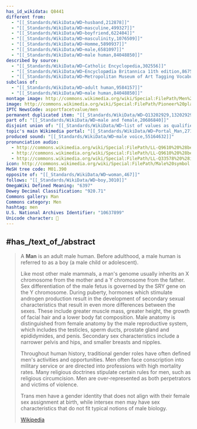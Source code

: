 ```yaml
---
has_id_wikidata: Q8441
different from:
  - "[[_Standards/WikiData/WD~husband,212878]]"
  - "[[_Standards/WikiData/WD~masculine,499327]]"
  - "[[_Standards/WikiData/WD~boyfriend,622404]]"
  - "[[_Standards/WikiData/WD~masculinity,1076509]]"
  - "[[_Standards/WikiData/WD~Homme,5890937]]"
  - "[[_Standards/WikiData/WD~male,6581097]]"
  - "[[_Standards/WikiData/WD~male human,84048850]]"
described by source:
  - "[[_Standards/WikiData/WD~Catholic Encyclopedia,302556]]"
  - "[[_Standards/WikiData/WD~Encyclopædia Britannica 11th edition,867541]]"
  - "[[_Standards/WikiData/WD~Metropolitan Museum of Art Tagging Vocabulary,106727050]]"
subclass of:
  - "[[_Standards/WikiData/WD~adult human,9584157]]"
  - "[[_Standards/WikiData/WD~male human,84048850]]"
montage image: http://commons.wikimedia.org/wiki/Special:FilePath/Men%20montage.jpg
image: http://commons.wikimedia.org/wiki/Special:FilePath/Pioneer%20plaque%20line-drawing%20of%20a%20human%20male.svg
IPTC NewsCode: asportfacetvalue/men
permanent duplicated item: "[[_Standards/WikiData/WD~Q13202929,13202929]]"
part of: "[[_Standards/WikiData/WD~male and female,20686840]]"
disjoint union of: "[[_Standards/WikiData/WD~list of values as qualifiers,23766486]]"
topic's main Wikimedia portal: "[[_Standards/WikiData/WD~Portal_Man,27160632]]"
produced sound: "[[_Standards/WikiData/WD~male voice,55164632]]"
pronunciation audio:
  - http://commons.wikimedia.org/wiki/Special:FilePath/LL-Q9610%20%28ben%29-Titodutta-%E0%A6%A8%E0%A6%B0.wav
  - http://commons.wikimedia.org/wiki/Special:FilePath/LL-Q9610%20%28ben%29-Yahya-%E0%A6%AA%E0%A7%81%E0%A6%B0%E0%A7%81%E0%A6%B7.wav
  - http://commons.wikimedia.org/wiki/Special:FilePath/LL-Q33578%20%28ibo%29-Deventus-Nwoke.wav
icon: http://commons.wikimedia.org/wiki/Special:FilePath/Male%20symbol.svg
MeSH tree code: M01.390
opposite of: "[[_Standards/WikiData/WD~woman,467]]"
follows: "[[_Standards/WikiData/WD~boy,3010]]"
OmegaWiki Defined Meaning: "6397"
Dewey Decimal Classification: "920.71"
Commons gallery: Man
Commons category: Men
hashtag: men
U.S. National Archives Identifier: "10637899"
Unicode character: 👨
---
```



## #has_/text_of_/abstract 

> A **Man** is an adult male human. Before adulthood, a male human is referred to as a boy 
> (a male child or adolescent).
>
> Like most other male mammals, a man's genome usually inherits an X chromosome from the mother and a Y chromosome from the father. Sex differentiation of the male fetus is governed by the SRY gene on the Y chromosome. During puberty, hormones which stimulate androgen production result in the development of secondary sexual characteristics that result in even more differences between the sexes. These include greater muscle mass, greater height, the growth of facial hair and a lower body fat composition. Male anatomy is distinguished from female anatomy by the male reproductive system, which includes the testicles, sperm ducts, prostate gland and epididymides, and penis. Secondary sex characteristics include a narrower pelvis and hips, and smaller breasts and nipples.
>
> Throughout human history, traditional gender roles have often defined men's activities and opportunities. Men often face conscription into military service or are directed into professions with high mortality rates. Many religious doctrines stipulate certain rules for men, such as religious circumcision. Men are over-represented as both perpetrators and victims of violence. 
>
> Trans men have a gender identity that does not align with their female sex assignment at birth, while intersex men may have sex characteristics that do not fit typical notions of male biology.
>
> [Wikipedia](https://en.wikipedia.org/wiki/Man)

